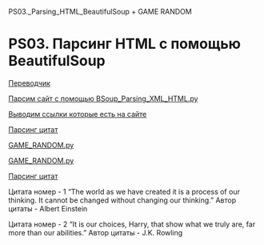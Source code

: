 PS03._Parsing_HTML_BeautifulSoup + GAME RANDOM
# PS03. Парсинг HTML с помощью BeautifulSoup

[Переводчик](1_PEREVOD_RU.py)

[Парсим сайт с помощью BSoup_Parsing_XML_HTML.py](BSoup1_Parsing_XML_HTML.py)

[Выводим ссылки которые есть на сайте](BSoup2_Parsing_ssilok_sayita.py)

[Парсинг цитат](BSoup3_Parsing_Citat_saita_code_list.py)

[GAME_RANDOM.py](BSoup4_Parsing_GAME_RANDOM.py)


[GAME_RANDOM.py](BSoup4_Parsing_GAME_RANDOM.py)

[Парсинг цитат](BSoup3_Parsing_Citat_saita_code_list.py)

Цитата номер - 1
“The world as we have created it is a process of our thinking. It cannot be changed without changing our thinking.”
Автор цитаты - Albert Einstein

Цитата номер - 2
“It is our choices, Harry, that show what we truly are, far more than our abilities.”
Автор цитаты - J.K. Rowling
